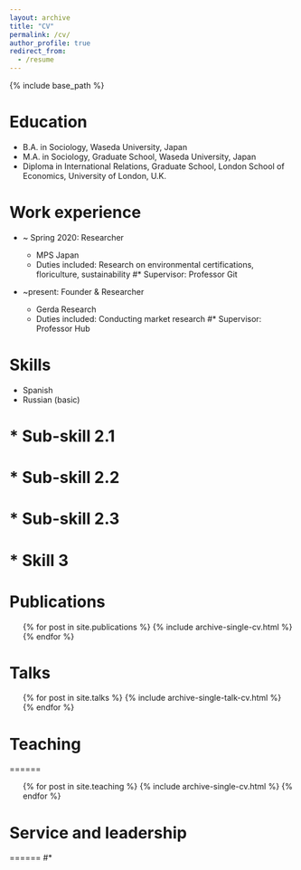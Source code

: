 ```yaml
---
layout: archive
title: "CV"
permalink: /cv/
author_profile: true
redirect_from:
  - /resume
---
```


{% include base_path %}

Education
======
* B.A. in Sociology, Waseda University, Japan
* M.A. in Sociology, Graduate School, Waseda University, Japan
* Diploma in International Relations, Graduate School, London School of Economics, University of London, U.K.

Work experience
======
* ~ Spring 2020: Researcher
  * MPS Japan
  * Duties included: Research on environmental certifications, floriculture, sustainability
  #* Supervisor: Professor Git

* ~present: Founder & Researcher
  * Gerda Research
  * Duties included: Conducting market research
  #* Supervisor: Professor Hub
  
Skills
======
* Spanish 
* Russian (basic)
#  * Sub-skill 2.1
#  * Sub-skill 2.2
#  * Sub-skill 2.3
# * Skill 3

Publications
======
  <ul>{% for post in site.publications %}
    {% include archive-single-cv.html %}
  {% endfor %}</ul>
  
Talks
======
  <ul>{% for post in site.talks %}
    {% include archive-single-talk-cv.html %}
  {% endfor %}</ul>
  
# Teaching
======
  <ul>{% for post in site.teaching %}
    {% include archive-single-cv.html %}
  {% endfor %}</ul>
  
# Service and leadership
======
#* 
